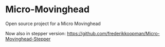 # Micro-Movinghead
Open source project for a Micro Movinghead

Now also in stepper version: https://github.com/frederikkoopman/Micro-Movinghead-Stepper
